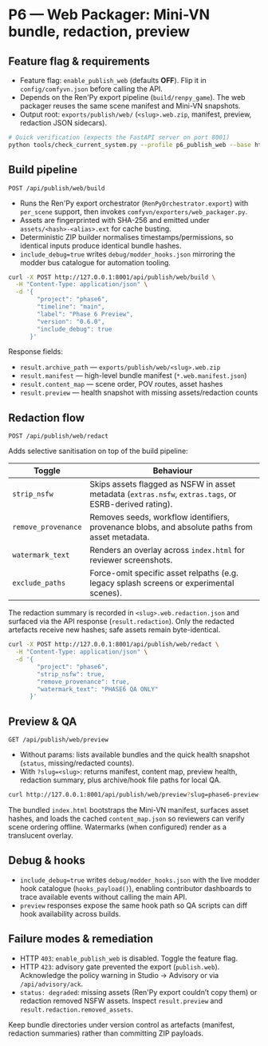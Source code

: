 # P6 — Web Packager: Mini-VN bundle, redaction, preview

## Feature flag & requirements
- Feature flag: `enable_publish_web` (defaults **OFF**). Flip it in `config/comfyvn.json` before calling the API.
- Depends on the Ren'Py export pipeline (`build/renpy_game`). The web packager reuses the same scene manifest and Mini-VN snapshots.
- Output root: `exports/publish/web/` (`<slug>.web.zip`, manifest, preview, redaction JSON sidecars).

```bash
# Quick verification (expects the FastAPI server on port 8001)
python tools/check_current_system.py --profile p6_publish_web --base http://127.0.0.1:8001
```

## Build pipeline
`POST /api/publish/web/build`

- Runs the Ren'Py export orchestrator (`RenPyOrchestrator.export`) with `per_scene` support, then invokes `comfyvn/exporters/web_packager.py`.
- Assets are fingerprinted with SHA-256 and emitted under `assets/<hash>-<alias>.ext` for cache busting.
- Deterministic ZIP builder normalises timestamps/permissions, so identical inputs produce identical bundle hashes.
- `include_debug=true` writes `debug/modder_hooks.json` mirroring the modder bus catalogue for automation tooling.

```bash
curl -X POST http://127.0.0.1:8001/api/publish/web/build \
  -H "Content-Type: application/json" \
  -d '{
        "project": "phase6",
        "timeline": "main",
        "label": "Phase 6 Preview",
        "version": "0.6.0",
        "include_debug": true
      }'
```

Response fields:
- `result.archive_path` — `exports/publish/web/<slug>.web.zip`
- `result.manifest` — high-level bundle manifest (`*.web.manifest.json`)
- `result.content_map` — scene order, POV routes, asset hashes
- `result.preview` — health snapshot with missing assets/redaction counts

## Redaction flow
`POST /api/publish/web/redact`

Adds selective sanitisation on top of the build pipeline:

| Toggle | Behaviour |
| --- | --- |
| `strip_nsfw` | Skips assets flagged as NSFW in asset metadata (`extras.nsfw`, `extras.tags`, or ESRB-derived rating). |
| `remove_provenance` | Removes seeds, workflow identifiers, provenance blobs, and absolute paths from asset metadata. |
| `watermark_text` | Renders an overlay across `index.html` for reviewer screenshots. |
| `exclude_paths` | Force-omit specific asset relpaths (e.g. legacy splash screens or experimental scenes). |

The redaction summary is recorded in `<slug>.web.redaction.json` and surfaced via the API response (`result.redaction`). Only the redacted artefacts receive new hashes; safe assets remain byte-identical.

```bash
curl -X POST http://127.0.0.1:8001/api/publish/web/redact \
  -H "Content-Type: application/json" \
  -d '{
        "project": "phase6",
        "strip_nsfw": true,
        "remove_provenance": true,
        "watermark_text": "PHASE6 QA ONLY"
      }'
```

## Preview & QA
`GET /api/publish/web/preview`

- Without params: lists available bundles and the quick health snapshot (`status`, missing/redacted counts).
- With `?slug=<slug>`: returns manifest, content map, preview health, redaction summary, plus archive/hook file paths for local QA.

```bash
curl http://127.0.0.1:8001/api/publish/web/preview?slug=phase6-preview-0-6-0
```

The bundled `index.html` bootstraps the Mini-VN manifest, surfaces asset hashes, and loads the cached `content_map.json` so reviewers can verify scene ordering offline. Watermarks (when configured) render as a translucent overlay.

## Debug & hooks
- `include_debug=true` writes `debug/modder_hooks.json` with the live modder hook catalogue (`hooks_payload()`), enabling contributor dashboards to trace available events without calling the main API.
- `preview` responses expose the same hook path so QA scripts can diff hook availability across builds.

## Failure modes & remediation
- HTTP `403`: `enable_publish_web` is disabled. Toggle the feature flag.
- HTTP `423`: advisory gate prevented the export (`publish.web`). Acknowledge the policy warning in Studio → Advisory or via `/api/advisory/ack`.
- `status: degraded`: missing assets (Ren'Py export couldn’t copy them) or redaction removed NSFW assets. Inspect `result.preview` and `result.redaction.removed_assets`.

Keep bundle directories under version control as artefacts (manifest, redaction summaries) rather than committing ZIP payloads.

